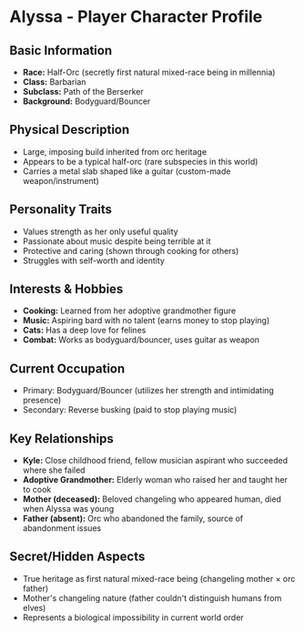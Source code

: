 # Alyssa - Player Character Profile

## Basic Information
- **Race:** Half-Orc (secretly first natural mixed-race being in millennia)
- **Class:** Barbarian
- **Subclass:** Path of the Berserker
- **Background:** Bodyguard/Bouncer

## Physical Description
- Large, imposing build inherited from orc heritage
- Appears to be a typical half-orc (rare subspecies in this world)
- Carries a metal slab shaped like a guitar (custom-made weapon/instrument)

## Personality Traits
- Values strength as her only useful quality
- Passionate about music despite being terrible at it
- Protective and caring (shown through cooking for others)
- Struggles with self-worth and identity

## Interests & Hobbies
- **Cooking:** Learned from her adoptive grandmother figure
- **Music:** Aspiring bard with no talent (earns money to stop playing)
- **Cats:** Has a deep love for felines
- **Combat:** Works as bodyguard/bouncer, uses guitar as weapon

## Current Occupation
- Primary: Bodyguard/Bouncer (utilizes her strength and intimidating presence)
- Secondary: Reverse busking (paid to stop playing music)

## Key Relationships
- **Kyle:** Close childhood friend, fellow musician aspirant who succeeded where she failed
- **Adoptive Grandmother:** Elderly woman who raised her and taught her to cook
- **Mother (deceased):** Beloved changeling who appeared human, died when Alyssa was young
- **Father (absent):** Orc who abandoned the family, source of abandonment issues

## Secret/Hidden Aspects
- True heritage as first natural mixed-race being (changeling mother × orc father)
- Mother's changeling nature (father couldn't distinguish humans from elves)
- Represents a biological impossibility in current world order